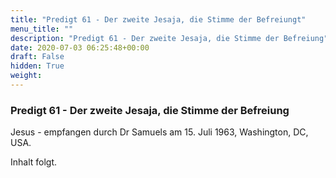 ```yaml
---
title: "Predigt 61 - Der zweite Jesaja, die Stimme der Befreiungt"
menu_title: ""
description: "Predigt 61 - Der zweite Jesaja, die Stimme der Befreiung"
date: 2020-07-03 06:25:48+00:00
draft: False
hidden: True
weight:
---
```

### Predigt 61 - Der zweite Jesaja, die Stimme der Befreiung

Jesus - empfangen durch Dr Samuels am 15. Juli 1963, Washington, DC, USA.

Inhalt folgt.
